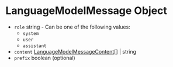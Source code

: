 # LanguageModelMessage Object

* `role` string - Can be one of the following values:
  * `system`
  * `user`
  * `assistant`
* `content` [LanguageModelMessageContent[]](language-model-message-content.md) | string
* `prefix` boolean (optional)

